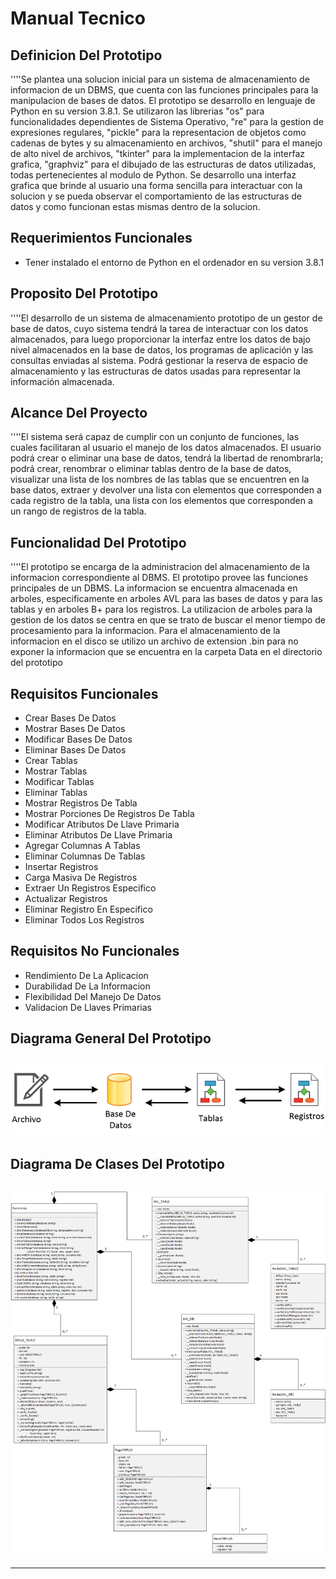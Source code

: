 # Manual Tecnico

## Definicion Del Prototipo
''''Se plantea una solucion inicial para un sistema de almacenamiento de informacion 
de un DBMS, que cuenta con las funciones principales para la manipulacion de bases de datos.
El prototipo se desarrollo en lenguaje de Python en su version 3.8.1. Se utilizaron las librerias
"os" para funcionalidades dependientes de Sistema Operativo, "re" para la gestion de expresiones regulares, "pickle" para la representacion de objetos como cadenas de bytes y su almacenamiento en 
archivos, "shutil" para el manejo de alto nivel de archivos, "tkinter" para la implementacion de la interfaz grafica, "graphviz" para el dibujado de las estructuras de datos utilizadas, todas pertenecientes al modulo de Python. Se desarrollo una interfaz grafica que brinde al usuario una 
forma sencilla para interactuar con la solucion y se pueda observar el comportamiento de las 
estructuras de datos y como funcionan estas mismas dentro de la solucion.

## Requerimientos Funcionales
* Tener instalado el entorno de Python en el ordenador en su version 3.8.1

## Proposito Del Prototipo
''''El desarrollo de un sistema de almacenamiento prototipo de un gestor de base de datos, 
cuyo sistema tendrá la tarea de interactuar con los datos almacenados, 
para luego proporcionar la interfaz entre los datos de bajo nivel almacenados 
en la base de datos, los programas de aplicación y las consultas enviadas al sistema. 
Podrá gestionar la reserva de espacio de almacenamiento y las estructuras de datos
usadas para representar la información almacenada.

## Alcance Del Proyecto
''''El sistema será capaz de cumplir con un conjunto de funciones, las cuales facilitaran 
al usuario el manejo de los datos almacenados. El usuario podrá crear o eliminar una 
base de datos, tendrá la libertad de renombrarla; podrá crear, renombrar o eliminar 
tablas dentro de la base de datos, visualizar una lista de los nombres de las tablas 
que se encuentren en la base datos, extraer y devolver una lista con elementos que 
corresponden a cada registro de la tabla, una lista con los elementos que corresponden 
a un rango de registros de la tabla.

## Funcionalidad Del Prototipo
''''El prototipo se encarga de la administracion del almacenamiento de la 
informacion correspondiente al DBMS. El prototipo provee las funciones 
principales de un DBMS. La informacion se encuentra almacenada en arboles,
especificamente en arboles AVL para las bases de datos y para las tablas 
y en arboles B+ para los registros. La utilizacion de arboles para la 
gestion de los datos se centra en que se trato de buscar el menor tiempo 
de procesamiento para la informacion. Para el almacenamiento de la informacion 
en el disco se utilizo un archivo de extension .bin para no exponer la informacion
que se encuentra en la carpeta Data en el directorio del prototipo

## Requisitos Funcionales
* Crear Bases De Datos
* Mostrar Bases De Datos
* Modificar Bases De Datos
* Eliminar Bases De Datos
* Crear Tablas
* Mostrar Tablas
* Modificar Tablas
* Eliminar Tablas
* Mostrar Registros De Tabla
* Mostrar Porciones De Registros De Tabla
* Modificar Atributos De Llave Primaria
* Eliminar Atributos De Llave Primaria
* Agregar Columnas A Tablas
* Eliminar Columnas De Tablas
* Insertar Registros
* Carga Masiva De Registros
* Extraer Un Registros Especifico
* Actualizar Registros
* Eliminar Registro En Especifico
* Eliminar Todos Los Registros

## Requisitos No Funcionales
* Rendimiento De La Aplicacion
* Durabilidad De La Informacion
* Flexibilidad Del Manejo De Datos
* Validacion De Llaves Primarias

## Diagrama General Del Prototipo
![..](https://github.com/jorgeisa/Respaldo_EDD_Fase1/blob/main/team13/Arquitectura.png)
---

## Diagrama De Clases Del Prototipo
![..](https://github.com/jorgeisa/Respaldo_EDD_Fase1/blob/main/team13/Diagrama%20De%20Clases.png)
---
---






